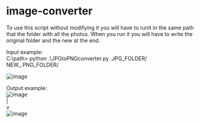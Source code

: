 # image-converter

To use this script without modifying it you will have to runit in the same path that the folder with all the photos. When you run it you will have to write the original folder and the new at the end.

Input example:    
C:\path> python .\JPGtoPNGconverter.py .JPG_FOLDER/ NEW_.PNG_FOLDER/

![image](https://user-images.githubusercontent.com/80579134/111037671-7b2af000-8425-11eb-824b-c769802adb79.png)


Output example:          
![image](https://user-images.githubusercontent.com/80579134/111037721-b62d2380-8425-11eb-91cc-a3327e29cce1.png)                
  |                  
 v                    
![image](https://user-images.githubusercontent.com/80579134/111037728-be855e80-8425-11eb-955a-976cf009b204.png)
